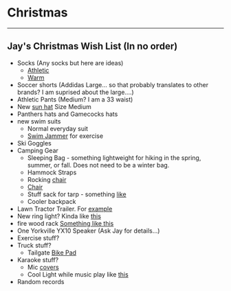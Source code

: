 # Christmas

---

## Jay's Christmas Wish List (In no order)


- Socks (Any socks but here are ideas)
  - [Athletic](https://www.amazon.com/gp/product/B083NDCLZZ/ref=ppx_yo_dt_b_search_asin_title?ie=UTF8&psc=1)
  - [Warm](https://www.amazon.com/gp/product/B01INNMQ98/ref=ppx_yo_dt_b_search_asin_title?ie=UTF8&psc=1)
- Soccer shorts (Addidas Large... so that probably translates to other brands? I am suprised about the large....)
- Athletic Pants (Medium? I am a 33 waist)
- New [sun hat](https://www.amazon.com/Dorfman-Pacific-Safari-Fossil-Large/dp/B001AF170G/ref=sr_1_14?dchild=1&keywords=dorfman%2Bpacific%2Bhats%2Bfor%2Bmen&qid=1605793675&sr=8-14&th=1&psc=1) Size Medium
- Panthers hats and Gamecocks hats
- new swim suits 
  - Normal everyday suit
  - [Swim Jammer](https://www.amazon.com/Speedo-Endurance-Solid-Jammer-Swimsuit/dp/B000YZPLWI/ref=cs_sr_dp_2?keywords=mens%2Bswim%2Bjammer&qid=1638212442&sr=8-5&th=1&psc=1) for exercise
- Ski Goggles 
- Camping Gear
  - Sleeping Bag - something lightweight for hiking in the spring, summer, or fall. Does not need to be a winter bag. 
  - Hammock Straps
  - Rocking [chair](https://www.amazon.com/GCI-Outdoor-Freestyle-Portable-Cinnamon/dp/B00D4JYR62/ref=sr_1_5?keywords=outdoor%2Bchair%2Brocker&qid=1638217189&sr=8-5&th=1)
  - [Chair](https://www.amazon.com/Portable-Camping-Ultralight-Stabilizers-Backpacking/dp/B07VMCV1VS/ref=sr_1_17_sspa?keywords=backpacking+chair&qid=1638217044&sr=8-17-spons&psc=1&spLa=ZW5jcnlwdGVkUXVhbGlmaWVyPUEzTDFOVk1ZVEJNUUJKJmVuY3J5cHRlZElkPUEwOTI5NzkyMkpEMkg3WTQ2TFBNQiZlbmNyeXB0ZWRBZElkPUEwMzQ3MDcwM1FPTVpTMk9EMlMwTyZ3aWRnZXROYW1lPXNwX210ZiZhY3Rpb249Y2xpY2tSZWRpcmVjdCZkb05vdExvZ0NsaWNrPXRydWU=)
  - Stuff sack for tarp - something [like](https://www.amazon.com/Frelaxy-5-Pack-Ultralight-Traveling-Backpacking/dp/B08G8HCYB5/ref=sr_1_6?keywords=stuff+sack+hiking&qid=1638216738&sr=8-6)
  - Cooler backpack 
- Lawn Tractor Trailer. For [example](https://www.amazon.com/Agri-Fab-45-0303-350-Pound-Dump-Cart/dp/B0007VTQI4/ref=sr_1_2?keywords=lawn+tractor+trailer&qid=1638215228&sr=8-2)
- New ring light? Kinda like [this](https://www.amazon.com/Ring-Light-Phone-UBeesize-Brightness/dp/B075ZLCSGP/ref=sr_1_28?brr=1&qid=1638215136&rd=1&s=wireless&sr=1-28)
- fire wood rack [Something like this](https://www.amazon.com/dp/B099S1SYFY/?coliid=I3ENRT2EIL6W2&colid=3PQ383KFQQ5DB&psc=1&ref_=lv_ov_lig_dp_it)
- One Yorkville YX10 Speaker (Ask Jay for details...)
- Exercise stuff?
- Truck stuff?
  - Tailgate [Bike Pad](https://www.amazon.com/Yakima-GateKeeper-Tailgate-Trucks-Medium/dp/B0794ZL3B2/ref=sr_1_1?crid=2MMLAHD4ZWJWR&keywords=truck+bike+tailgate+pad&qid=1638213238&refinements=p_89%3AYAKIMA&rnid=2528832011&s=sporting-goods&sprefix=truck+bike%2Caps%2C207&sr=1-1) 
- Karaoke stuff? 
  - Mic [covers](https://www.amazon.com/Windscreen-Microphone-Handheld-Perfect-Recording/dp/B07L9S1YVZ/ref=sr_1_19_sspa?keywords=microphone+cover&qid=1638213481&sr=8-19-spons&psc=1&spLa=ZW5jcnlwdGVkUXVhbGlmaWVyPUFGQ1RKWTdBWkpUUkImZW5jcnlwdGVkSWQ9QTAxMDAyMDZGSUg1SUk1TVdOQ0ImZW5jcnlwdGVkQWRJZD1BMDg2MzgxMTFQM08wSElSTEFQUzgmd2lkZ2V0TmFtZT1zcF9tdGYmYWN0aW9uPWNsaWNrUmVkaXJlY3QmZG9Ob3RMb2dDbGljaz10cnVl)
  - Cool Light while music play like [this](https://www.amazon.com/s?k=music%2Blight&rh=n%3A8882486011&ref=dp_bc_aui_C_4)
- Random records 



